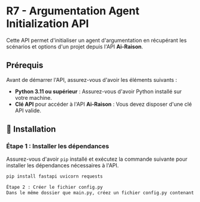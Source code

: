 # R7 - Argumentation Agent Initialization API

Cette API permet d'initialiser un agent d'argumentation en récupérant les scénarios et options d'un projet depuis l'API **Ai-Raison**.

## Prérequis

Avant de démarrer l'API, assurez-vous d'avoir les éléments suivants :

- **Python 3.11 ou supérieur** : Assurez-vous d'avoir Python installé sur votre machine.
- **Clé API** pour accéder à l'API **Ai-Raison** : Vous devez disposer d'une clé API valide.

## 🏁 Installation

### Étape 1 : Installer les dépendances

Assurez-vous d'avoir `pip` installé et exécutez la commande suivante pour installer les dépendances nécessaires à l'API.

```bash
pip install fastapi uvicorn requests

Étape 2 : Créer le fichier config.py
Dans le même dossier que main.py, créez un fichier config.py contenant votre clé API.
